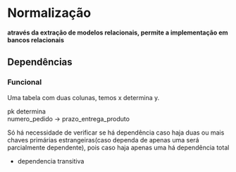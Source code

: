 # Normalização

**através da extração de modelos relacionais, permite a implementação em bancos relacionais**

## Dependências

### Funcional

Uma tabela com duas colunas, temos x determina y.

  pk       determina    
numero_pedido -> prazo_entrega_produto

Só há necessidade de verificar se há dependência caso haja duas ou mais chaves primárias estrangeiras(caso dependa de apenas uma será parcialmente dependente), pois caso haja apenas uma há dependência total

- dependencia transitiva